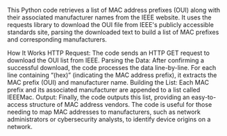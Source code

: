 This Python code retrieves a list of MAC address prefixes (OUI) along with their associated manufacturer names from the IEEE website. It uses the requests library to download the OUI file from IEEE's publicly accessible standards site, parsing the downloaded text to build a list of MAC prefixes and corresponding manufacturers.

How It Works
HTTP Request: The code sends an HTTP GET request to download the OUI list from IEEE.
Parsing the Data: After confirming a successful download, the code processes the data line-by-line. For each line containing “(hex)” (indicating the MAC address prefix), it extracts the MAC prefix (OUI) and manufacturer name.
Building the List: Each MAC prefix and its associated manufacturer are appended to a list called IEEEMac.
Output: Finally, the code outputs this list, providing an easy-to-access structure of MAC address vendors.
The code is useful for those needing to map MAC addresses to manufacturers, such as network administrators or cybersecurity analysts, to identify device origins on a network.
